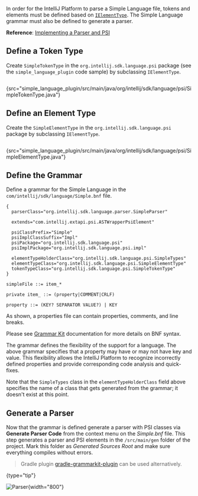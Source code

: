 [//]: # (title: 3. Grammar and Parser)

<!-- Copyright 2000-2020 JetBrains s.r.o. and other contributors. Use of this source code is governed by the Apache 2.0 license that can be found in the LICENSE file. -->

In order for the IntelliJ Platform to parse a Simple Language file, tokens and elements must be defined based on [`IElementType`](upsource:///platform/core-api/src/com/intellij/psi/tree/IElementType.java).
The Simple Language grammar must also be defined to generate a parser.

**Reference**: [Implementing a Parser and PSI](implementing_parser_and_psi.md)

## Define a Token Type
Create `SimpleTokenType` in the `org.intellij.sdk.language.psi` package (see the `simple_language_plugin` code sample) by subclassing `IElementType`.

```java
```
{src="simple_language_plugin/src/main/java/org/intellij/sdk/language/psi/SimpleTokenType.java"}

## Define an Element Type
Create the `SimpleElementType` in the `org.intellij.sdk.language.psi` package by subclassing `IElementType`.

```java
```
{src="simple_language_plugin/src/main/java/org/intellij/sdk/language/psi/SimpleElementType.java"}

## Define the Grammar
Define a grammar for the Simple Language in the `com/intellij/sdk/language/Simple.bnf` file.

```properties
{
  parserClass="org.intellij.sdk.language.parser.SimpleParser"

  extends="com.intellij.extapi.psi.ASTWrapperPsiElement"

  psiClassPrefix="Simple"
  psiImplClassSuffix="Impl"
  psiPackage="org.intellij.sdk.language.psi"
  psiImplPackage="org.intellij.sdk.language.psi.impl"

  elementTypeHolderClass="org.intellij.sdk.language.psi.SimpleTypes"
  elementTypeClass="org.intellij.sdk.language.psi.SimpleElementType"
  tokenTypeClass="org.intellij.sdk.language.psi.SimpleTokenType"
}

simpleFile ::= item_*

private item_ ::= (property|COMMENT|CRLF)

property ::= (KEY? SEPARATOR VALUE?) | KEY
```

As shown, a properties file can contain properties, comments, and line breaks.

Please see [Grammar Kit](https://github.com/JetBrains/Grammar-Kit) documentation for more details on BNF syntax.

The grammar defines the flexibility of the support for a language.
The above grammar specifies that a property may have or may not have key and value.
This flexibility allows the IntelliJ Platform to recognize incorrectly defined properties and provide corresponding code analysis and quick-fixes.

Note that the `SimpleTypes` class in the `elementTypeHolderClass` field above specifies the name of a class that gets generated from the grammar; it doesn't exist at this point.

## Generate a Parser
Now that the grammar is defined generate a parser with PSI classes via **Generate Parser Code** from the context menu on the *Simple.bnf* file.
This step generates a parser and PSI elements in the `/src/main/gen` folder of the project.
Mark this folder as *Generated Sources Root* and make sure everything compiles without errors.

 >  Gradle plugin [gradle-grammarkit-plugin](https://github.com/JetBrains/gradle-grammar-kit-plugin) can be used alternatively.
 >
 {type="tip"}

![Parser](generated_parser.png){width="800"}